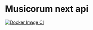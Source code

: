 # Musicorum next api

[![Docker Image CI](https://github.com/musicorum-app/api/actions/workflows/build.yaml/badge.svg)](https://github.com/musicorum-app/api/actions/workflows/build.yaml)
